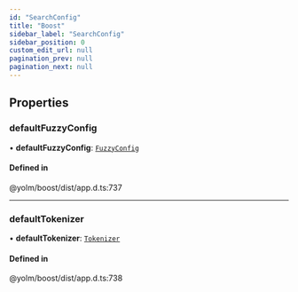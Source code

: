 ```yaml
---
id: "SearchConfig"
title: "Boost"
sidebar_label: "SearchConfig"
sidebar_position: 0
custom_edit_url: null
pagination_prev: null
pagination_next: null
---
```


## Properties

### defaultFuzzyConfig

• **defaultFuzzyConfig**: [`FuzzyConfig`](yom.FuzzyConfig.md)

#### Defined in

@yolm/boost/dist/app.d.ts:737

___

### defaultTokenizer

• **defaultTokenizer**: [`Tokenizer`](yom.Tokenizer.md)

#### Defined in

@yolm/boost/dist/app.d.ts:738
